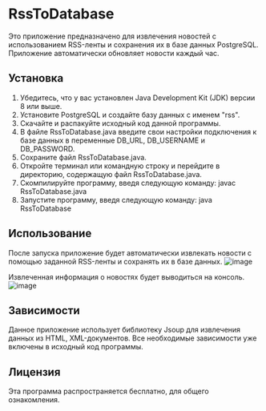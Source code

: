 # RssToDatabase

Это приложение предназначено для извлечения новостей с использованием RSS-ленты и сохранения их в базе данных PostgreSQL. Приложение автоматически обновляет новости каждый час.

## Установка

1. Убедитесь, что у вас установлен Java Development Kit (JDK) версии 8 или выше.
2. Установите PostgreSQL и создайте базу данных с именем "rss".
3. Скачайте и распакуйте исходный код данной программы.
4. В файле RssToDatabase.java введите свои настройки подключения к базе данных в переменные DB_URL, DB_USERNAME и DB_PASSWORD.
5. Сохраните файл RssToDatabase.java.
6. Откройте терминал или командную строку и перейдите в директорию, содержащую файл RssToDatabase.java.
7. Скомпилируйте программу, введя следующую команду: javac RssToDatabase.java
8. Запустите программу, введя следующую команду: java RssToDatabase

## Использование

После запуска приложение будет автоматически извлекать новости с помощью заданной RSS-ленты и сохранять их в базе данных.
![image](https://github.com/AndrewPogorelov/RSStoDatabase/assets/112940347/2c976b93-f206-4804-a81b-bc7b47279052)


Извлеченная информация о новостях будет выводиться на консоль.
![image](https://github.com/AndrewPogorelov/RSStoDatabase/assets/112940347/9e1995d4-d116-49c2-88f0-34ed2a072fc7)


## Зависимости

Данное приложение использует библиотеку Jsoup для извлечения данных из HTML, XML-документов. Все необходимые зависимости уже включены в исходный код программы.

## Лицензия

Эта программа распространяется бесплатно, для общего ознакомления. 
